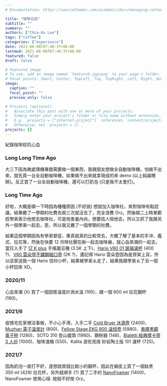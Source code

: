 ```yaml
---
# Documentation: https://sourcethemes.com/academic/docs/managing-content/

title: "咖啡日誌"
subtitle: ""
summary: ""
authors: ["Chia-An Lee"]
tags: ["coffee"]
categories: ["experience"]
date: 2021-06-08T07:48:37+08:00
lastmod: 2021-06-08T07:48:37+08:00
featured: false
draft: false

# Featured image
# To use, add an image named `featured.jpg/png` to your page's folder.
# Focal points: Smart, Center, TopLeft, Top, TopRight, Left, Right, BottomLeft, Bottom, BottomRight.
image:
  caption: ""
  focal_point: ""
  preview_only: false

# Projects (optional).
#   Associate this post with one or more of your projects.
#   Simply enter your project's folder or file name without extension.
#   E.g. `projects = ["internal-project"]` references `content/project/deep-learning/index.md`.
#   Otherwise, set `projects = []`.
projects: []
---
```


紀錄咖啡挖坑心血

### Long Long Time Ago

大三下因為微處理機專題需要做一個東西，我跟朋友想做全自動咖啡機，怕做不出來，就先買一台全自動咖啡機，如果做不出來就拿現成的來 demo (以上純屬瞎掰)。反正買了一台全自動咖啡機，還可以打奶泡 (只是我不太會打)。

### Long Time Ago

好啦，大概是碩一下時因為種種原因 (不好說) 想說加入咖啡社，來對咖啡有點認識，結果繳了一學期的社費去兩三次就沒去了，完全浪費 Orz。然後碩二上時某鄭姓學弟表示他想去咖啡社，可是他害羞內向，想要找人陪他去，所以又抓了我跟另外一個學弟一起去，恩，所以我又繳了一個學期的社費。

結果這個學期因為有學弟督促，果真就真的比較常去，大概了解了基本的手沖、義式、拉花等，然後在快要 12 月時社團在揪一起去咖啡展，就心血來潮的一起去，當日入手了 [1Z K plus](https://1zpresso.com/k/) 手搖磨豆機 (3.5K 上下)、[Hario V60 01 玻璃濾杯](https://www.hario.com.tw/productdetail.php?bigclass=1&group=VDG&product=12) (400 ?)、[V60 雲朵壺不鏽鋼細口壺](https://www.hario.com.tw/productdetail.php?bigclass=1&group=VKB&product=64) (2K ?)，還記得 Hario 雲朵壺因為是買架上貨，所以店家送我一個 Hario 信仰小杯，結果被學弟ㄠ走了，結果我跟學弟ㄠ了另一個小杯回來 XD。

### 2020/11

心血來潮 (X) 買了一個固態溫度計測水溫 (195)，跟一個 600 ml 拉花鋼杯 (190)。

### 2021/6

疫情宅在家裡沒事做，不小心手滑，入手二手 [Cold Bruer 冰滴壺](https://www.bruer.co/) (2400)、[Muzhan 電子溫度計](https://www.muzhan-coffee.com/products_detail/127/1) (800)、[Fellow Stage EKG 900 溫控壺](https://www.fellowproducts.com.tw/products/ekg) (5980)、[泰摩黑鏡電子秤](https://www.timemore.com/taimochanpin/heijingdianzicheng/heijingbasicdianzicheng/) (1280)、SOTO 310 登山爐頭 (1980)、篩粉器 (148)、[Bialetti 經典摩卡壺 3 人份](https://www.ikuk.com.tw/products/bialetti-moka?variant=39374036271287) (1000)、咖啡渣桶 (550)、Kalita 波佐見燒 砂岩陶土版 101 濾杯 (725)。

### 2021/7

因為奶泡一直打不好，遂想說買個比較小的鋼杯，因此在蝦皮上買了一個鈦黑 350 ml (429) 拉花杯，另外就順手 (?) 買了二手的 [NanoFoamer](https://subminimal.com/products/nanofoamer) (1400)，NanoFoamer 使用心得: 按鈕不好按 Orz。
